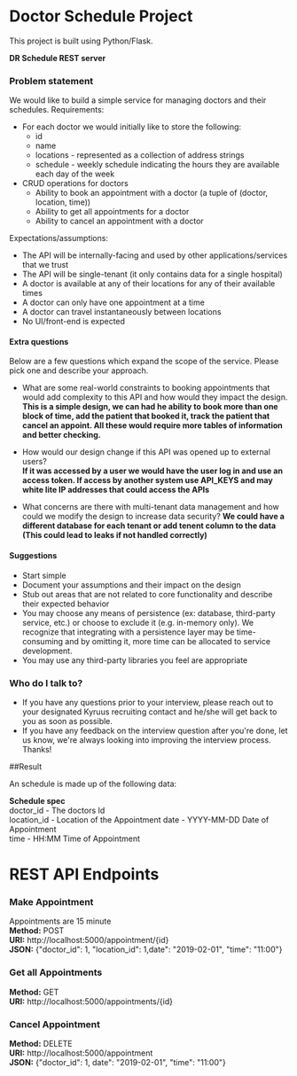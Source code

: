 # Doctor Schedule Project
This project is built using Python/Flask.

**DR Schedule REST server**

### Problem statement

We would like to build a simple service for managing doctors and their schedules. 
Requirements:

* For each doctor we would initially like to store the following:
    * id
	* name
	* locations - represented as a collection of address strings
	* schedule - weekly schedule indicating the hours they are available each day of the week
* CRUD operations for doctors
    * Ability to book an appointment with a doctor (a tuple of (doctor, location, time)) 
    * Ability to get all appointments for a doctor
    * Ability to cancel an appointment with a doctor

Expectations/assumptions:

* The API will be internally-facing and used by other applications/services that we trust
* The API will be single-tenant (it only contains data for a single hospital)
* A doctor is available at any of their locations for any of their available times
* A doctor can only have one appointment at a time
* A doctor can travel instantaneously between locations
* No UI/front-end is expected   

#### Extra questions ####

Below are a few questions which expand the scope of the service. Please pick one and describe your approach.

* What are some real-world constraints to booking appointments that would add complexity to this API and how would they impact the design.  
**This is a simple design, we can had he ability to book more than one block of time, add the patient that booked it, track the patient that cancel an appoint.  All these would require more tables of information and better checking.**

* How would our design change if this API was opened up to external users?  
**If it was accessed by a user we would have the user log in and use an access token.  If access by another system use API_KEYS and may white lite IP addresses that could access the APIs**

* What concerns are there with multi-tenant data management and how could we modify the design to increase data security?
**We could have a different database for each tenant or add tenent column to the data (This could lead to leaks if not handled correctly)**

#### Suggestions ####

* Start simple 
* Document your assumptions and their impact on the design
* Stub out areas that are not related to core functionality and describe their expected behavior
* You may choose any means of persistence (ex: database, third-party service, etc.) or choose to exclude it (e.g. in-memory only). We recognize that integrating with a persistence layer may be time-consuming and by omitting it, more time can be allocated to service development.
* You may use any third-party libraries you feel are appropriate

### Who do I talk to? ###
* If you have any questions prior to your interview, please reach out to your designated Kyruus recruiting contact and he/she will get back to you as soon as possible.
* If you have any feedback on the interview question after you're done, let us know, we're always looking into improving the interview process. Thanks!


##Result

An schedule is made up of the following data:

**Schedule spec**  
doctor_id - The doctors Id  
location_id - Location of the Appointment
date - YYYY-MM-DD Date of Appointment   
time - HH:MM Time of Appointment

# REST API Endpoints

### Make Appointment
Appointments are 15 minute  
**Method:** POST  
**URI:** http://localhost:5000/appointment/{id}  
**JSON:** {"doctor_id": 1, "location_id": 1,date": "2019-02-01", "time": "11:00"}
### Get all Appointments
**Method:** GET  
**URI:** http://localhost:5000/appointments/{id}

### Cancel Appointment
**Method:** DELETE   
**URI:** http://localhost:5000/appointment   
**JSON:** {"doctor_id": 1, date": "2019-02-01", "time": "11:00"}



